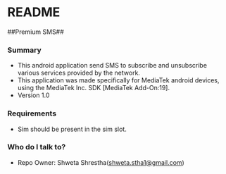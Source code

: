 # README #

##Premium SMS##

### Summary ###

* This android application send SMS to subscribe and unsubscribe various services provided by the network.
* This application was made specifically for MediaTek android devices, using the MediaTek Inc. SDK [MediaTek Add-On:19].
* Version 1.0

### Requirements ###

* Sim should be present in the sim slot.

### Who do I talk to? ###

* Repo Owner: Shweta Shrestha(shweta.stha1@gmail.com)